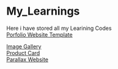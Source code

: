# My_Learnings
 Here i have stored all my Learining Codes
 <br>
<a href="https://shahzan01.github.io/My_Learnings/HTML%20CSS/portfolio%20template/" target="_blank" rel="noreferrer">Porfolio Website Template</a>

<a href="https://shahzan01.github.io/My_Learnings/HTML%20CSS/imageGallery%202" target="_blank" rel="noreferrer">Image Gallery</a> <br>
<a href="https://shahzan01.github.io/My_Learnings/HTML%20CSS/product%20card" target="_blank" rel="noreferrer">Product Card</a><br>
<a href="https://shahzan01.github.io/My_Learnings/HTML%20CSS/Parallax%20scrolling" target="_blank" rel="noreferrer">Parallax Website</a>





